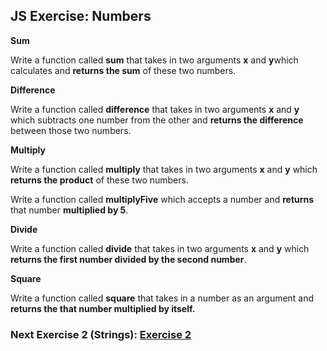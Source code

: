 ## JS Exercise: Numbers

**Sum**

Write  a function called **sum** that takes in two arguments **x** and **y**which calculates  and **returns the sum** of these two numbers. 

**Difference**

Write a function called **difference** that takes in two arguments **x** and **y** which subtracts one number from the other and **returns the difference** between those two numbers. 


**Multiply** 



Write  a function called **multiply** that takes in two arguments **x** and **y** which **returns the product** of these two numbers.



Write  a function called **multiplyFive** which accepts a number and **returns** that number **multiplied by 5**. 


**Divide** 

Write  a function called **divide** that takes in two arguments **x** and **y** which **returns the first number divided by the second number**. 


**Square**

Write a function called **square** that takes in a number as an argument and **returns the that number multiplied by itself.**  


### Next Exercise 2 (Strings): [Exercise 2](https://github.com/HarlemBusinessAlliance/WebDevelopmentSquad/blob/master/breakdown_javascript_pt2/exercise2.md)
